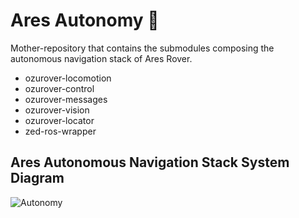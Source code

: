 # Ares Autonomy 🤖
Mother-repository that contains the submodules composing the autonomous navigation stack of Ares Rover.
* ozurover-locomotion
* ozurover-control
* ozurover-messages
* ozurover-vision
* ozurover-locator
* zed-ros-wrapper
## Ares Autonomous Navigation Stack System Diagram
![Autonomy](https://github.com/Ozyegin-Planetary-Robotics-Laboratory/ares_autonomy/assets/118849654/f83b7a50-1fbe-431a-bb75-fcda0ba6cc1d)

